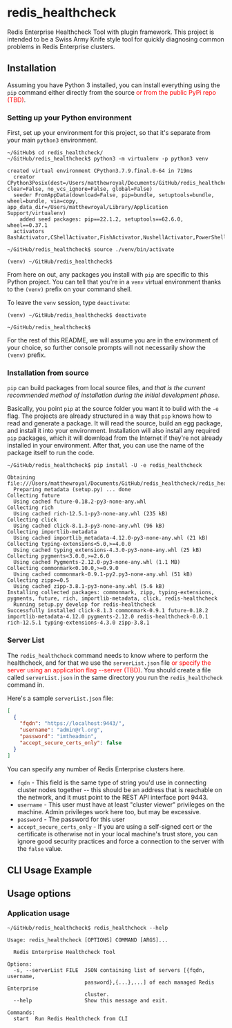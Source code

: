 # redis_healthcheck
Redis Enterprise Healthcheck Tool with plugin framework. This project is intended to be a Swiss Army Knife style tool for quickly diagnosing common problems in Redis Enterprise clusters.

## Installation

Assuming you have Python 3 installed, you can install everything using the `pip` command either directly from the source <span style="color:red">or from the public PyPi repo (TBD)</span>. 

### Setting up your Python environment

First, set up your environment for this project, so that it's separate from your main `python3` environment. 

```console
~/GitHub$ cd redis_healthcheck/
~/GitHub/redis_healthcheck$ python3 -m virtualenv -p python3 venv
```

```console
created virtual environment CPython3.7.9.final.0-64 in 719ms
  creator CPython3Posix(dest=/Users/matthewroyal/Documents/GitHub/redis_healthcheck/venv, clear=False, no_vcs_ignore=False, global=False)
  seeder FromAppData(download=False, pip=bundle, setuptools=bundle, wheel=bundle, via=copy, app_data_dir=/Users/matthewroyal/Library/Application Support/virtualenv)
    added seed packages: pip==22.1.2, setuptools==62.6.0, wheel==0.37.1
  activators BashActivator,CShellActivator,FishActivator,NushellActivator,PowerShellActivator,PythonActivator
```

```console
~/GitHub/redis_healthcheck$ source ./venv/bin/activate

(venv) ~/GitHub/redis_healthcheck$ 
```

From here on out, any packages you install with `pip` are specific to this Python project. You can tell that you're in a `venv` virtual environment thanks to the `(venv)` prefix on your command shell.

To leave the `venv` session, type `deactivate`:

```console
(venv) ~/GitHub/redis_healthcheck$ deactivate

~/GitHub/redis_healthcheck$ 
```

For the rest of this README, we will assume you are in the environment of your choice, so further console prompts will not necessarily show the `(venv)` prefix.


### Installation from source

`pip` can build packages from local source files, and *that is the current recommended method of installation during the initial development phase*.

Basically, you point `pip` at the source folder you want it to build with the `-e` flag. The projects are already structured in a way that `pip` knows how to read and generate a package. It will read the source, build an egg package, and install it into your environment. Installation will also install any required `pip` packages, which it will download from the Internet if they're not already installed in your environment. After that, you can use the name of the package itself to run the code.

```console
~/GitHub/redis_healthcheck$ pip install -U -e redis_healthcheck
```

```console
Obtaining file:///Users/matthewroyal/Documents/GitHub/redis_healthcheck/redis_healthcheck
  Preparing metadata (setup.py) ... done
Collecting future
  Using cached future-0.18.2-py3-none-any.whl
Collecting rich
  Using cached rich-12.5.1-py3-none-any.whl (235 kB)
Collecting click
  Using cached click-8.1.3-py3-none-any.whl (96 kB)
Collecting importlib-metadata
  Using cached importlib_metadata-4.12.0-py3-none-any.whl (21 kB)
Collecting typing-extensions<5.0,>=4.0.0
  Using cached typing_extensions-4.3.0-py3-none-any.whl (25 kB)
Collecting pygments<3.0.0,>=2.6.0
  Using cached Pygments-2.12.0-py3-none-any.whl (1.1 MB)
Collecting commonmark<0.10.0,>=0.9.0
  Using cached commonmark-0.9.1-py2.py3-none-any.whl (51 kB)
Collecting zipp>=0.5
  Using cached zipp-3.8.1-py3-none-any.whl (5.6 kB)
Installing collected packages: commonmark, zipp, typing-extensions, pygments, future, rich, importlib-metadata, click, redis-healthcheck
  Running setup.py develop for redis-healthcheck
Successfully installed click-8.1.3 commonmark-0.9.1 future-0.18.2 importlib-metadata-4.12.0 pygments-2.12.0 redis-healthcheck-0.0.1 rich-12.5.1 typing-extensions-4.3.0 zipp-3.8.1
```

### Server List

The `redis_healthcheck` command needs to know where to perform the healthcheck, and for that we use the `serverList.json` file <span style="color:red">or specify the server using an application flag --server (TBD)<server></span>. You should create a file called `serverList.json` in the same directory you run the `redis_healthcheck` command in.

Here's a sample `serverList.json` file:

```json
[
  {
    "fqdn": "https://localhost:9443/",
    "username": "admin@rl.org",
    "password": "imtheadmin",
    "accept_secure_certs_only": false
  }
]
```

You can specify any number of Redis Enterprise clusters here.
 * `fqdn` - This field is the same type of string you'd use in connecting cluster nodes together -- this should be an address that is reachable on the network, and it must point to the REST API interface port 9443.
 * `username` - This user must have at least "cluster viewer" privileges on the machine. Admin privileges work here too, but may be excessive.
 * `password` - The password for this user
 * `accept_secure_certs_only` - If you are using a self-signed cert or the certificate is otherwise not in your local machine's trust store, you can ignore good security practices and force a connection to the server with the `false` value.






## CLI Usage Example 


## Usage options

### Application usage

```console
~/GitHub/redis_healthcheck$ redis_healthcheck --help
```

```console
Usage: redis_healthcheck [OPTIONS] COMMAND [ARGS]...

  Redis Enterprise Healthcheck Tool

Options:
  -s, --serverList FILE  JSON containing list of servers [{fqdn, username,
                         password},{...},...] of each managed Redis Enterprise
                         cluster.
  --help                 Show this message and exit.

Commands:
  start  Run Redis Healthcheck from CLI

```

